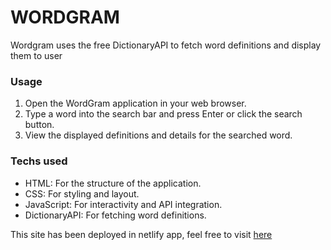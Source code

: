 # WORDGRAM

Wordgram uses the free DictionaryAPI to fetch word definitions and display them to user 

### Usage
1. Open the WordGram application in your web browser.
2. Type a word into the search bar and press Enter or click the search button.
3. View the displayed definitions and details for the searched word.

### Techs used
* HTML: For the structure of the application.
* CSS: For styling and layout.
* JavaScript: For interactivity and API integration.
* DictionaryAPI: For fetching word definitions.

This site has been deployed in netlify app, feel free to visit [here](https://wordgram-dev-it.netlify.app)